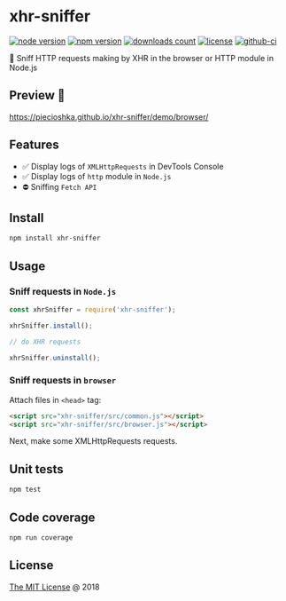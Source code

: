 # xhr-sniffer

[![node version](https://img.shields.io/node/v/xhr-sniffer.svg)](https://www.npmjs.com/package/xhr-sniffer)
[![npm version](https://badge.fury.io/js/xhr-sniffer.svg)](https://badge.fury.io/js/xhr-sniffer)
[![downloads count](https://img.shields.io/npm/dt/xhr-sniffer.svg)](https://www.npmjs.com/package/xhr-sniffer)
[![license](https://img.shields.io/npm/l/xhr-sniffer.svg)](https://www.npmjs.com/package/xhr-sniffer)
[![github-ci](https://github.com/piecioshka/xhr-sniffer/actions/workflows/testing.yml/badge.svg)](https://github.com/piecioshka/xhr-sniffer/actions/workflows/testing.yml)

:hammer: Sniff HTTP requests making by XHR in the browser or HTTP module in Node.js

## Preview 🎉

<https://piecioshka.github.io/xhr-sniffer/demo/browser/>

## Features

* :white_check_mark: Display logs of `XMLHttpRequests` in DevTools Console
* :white_check_mark: Display logs of `http` module in `Node.js`
* :no_entry: Sniffing `Fetch API`

## Install

```bash
npm install xhr-sniffer
```

## Usage

### Sniff requests in `Node.js`

```javascript
const xhrSniffer = require('xhr-sniffer');

xhrSniffer.install();

// do XHR requests

xhrSniffer.uninstall();
```

### Sniff requests in `browser`

Attach files in `<head>` tag:

```html
<script src="xhr-sniffer/src/common.js"></script>
<script src="xhr-sniffer/src/browser.js"></script>
```

Next, make some XMLHttpRequests requests.

## Unit tests

```bash
npm test
```

## Code coverage

```bash
npm run coverage
```

## License

[The MIT License](http://piecioshka.mit-license.org) @ 2018
